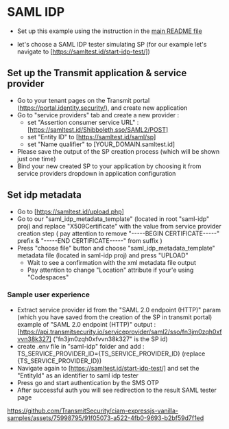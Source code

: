 # SAML IDP

- Set up this example using the instruction in the [main README file](../README.md)

- let's choose a SAML IDP tester simulating SP (for our example let's navigate to
  [https://samltest.id/start-idp-test/])

## Set up the Transmit application & service provider

- Go to your tenant pages on the Transmit portal (https://portal.identity.security/), and create new
  application
- Go to "service providers" tab and create a new provider :
  - set "Assertion consumer service URL" : [https://samltest.id/Shibboleth.sso/SAML2/POST]
  - set "Entity ID" to [https://samltest.id/saml/sp]
  - set "Name qualifier" to [YOUR_DOMAIN.samltest.id]
- Please save the output of the SP creation process (which will be shown just one time)
- Bind your new created SP to your application by choosing it from service providers dropdown in
  application configuration

## Set idp metadata

- Go to [https://samltest.id/upload.php]
- Go to our "saml_idp_metadata_template" (located in root "saml-idp" proj) and replace
  "X509Certificate" with the value from service provider creation step ( pay attention to remove
  "-----BEGIN CERTIFICATE-----" prefix & "-----END CERTIFICATE-----" from suffix )
- Press "choose file" button and choose "saml_idp_metadata_template" metadata file (located in
  saml-idp proj) and press "UPLOAD"
  - Wait to see a confirmation with the xml metadata file output
  - Pay attention to change "Location" attribute if your'e using "Codespaces"

### Sample user experience

- Extract service provider id from the "SAML 2.0 endpoint (HTTP)" param (which you have saved from
  the creation of the SP in transmit portal) example of "SAML 2.0 endpoint (HTTP)" output :
  [https://api.transmitsecurity.io/serviceprovider/saml2/sso/fn3jm0zqh0xfvvn38k327]
  ("fn3jm0zqh0xfvvn38k327" is the SP id)
- create .env file in "saml-idp" folder and add : TS_SERVICE_PROVIDER_ID={TS_SERVICE_PROVIDER_ID}
  (replace {TS_SERVICE_PROVIDER_ID})
- Navigate again to [https://samltest.id/start-idp-test/] and set the "EntityId" as an identifier to
  saml idp tester
- Press go and start authentication by the SMS OTP
- After successful auth you will see redirection to the result SAML tester page

https://github.com/TransmitSecurity/ciam-expressjs-vanilla-samples/assets/75998795/91f05073-a522-4fb0-9693-b2bf59d7f1ed
